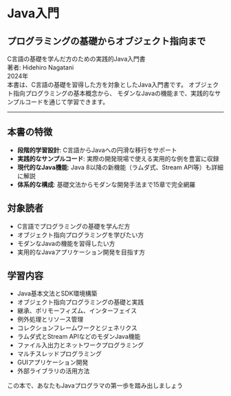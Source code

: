 <div class="cover-page">

# Java入門
## プログラミングの基礎からオブジェクト指向まで

<div class="cover-subtitle">
C言語の基礎を学んだ方のための実践的Java入門書
</div>

<div class="cover-details">
<div class="cover-author">著者: Hidehiro Nagatani</div>
<div class="cover-year">2024年</div>
</div>

<div class="cover-description">
本書は、C言語の基礎を習得した方を対象としたJava入門書です。
オブジェクト指向プログラミングの基本概念から、
モダンなJavaの機能まで、実践的なサンプルコードを通じて学習できます。
</div>

---

## 本書の特徴

- **段階的学習設計**: C言語からJavaへの円滑な移行をサポート
- **実践的なサンプルコード**: 実際の開発現場で使える実用的な例を豊富に収録
- **現代的なJava機能**: Java 8以降の新機能（ラムダ式、Stream API等）も詳細に解説
- **体系的な構成**: 基礎文法からモダンな開発手法まで15章で完全網羅

## 対象読者

- C言語でプログラミングの基礎を学んだ方
- オブジェクト指向プログラミングを学びたい方  
- モダンなJavaの機能を習得したい方
- 実用的なJavaアプリケーション開発を目指す方

## 学習内容

- Java基本文法とSDK環境構築
- オブジェクト指向プログラミングの基礎と実践
- 継承、ポリモーフィズム、インターフェイス
- 例外処理とリソース管理
- コレクションフレームワークとジェネリクス
- ラムダ式とStream APIなどのモダンJava機能
- ファイル入出力とネットワークプログラミング
- マルチスレッドプログラミング
- GUIアプリケーション開発
- 外部ライブラリの活用方法

<div class="cover-footer">
この本で、あなたもJavaプログラマの第一歩を踏み出しましょう
</div>

</div>